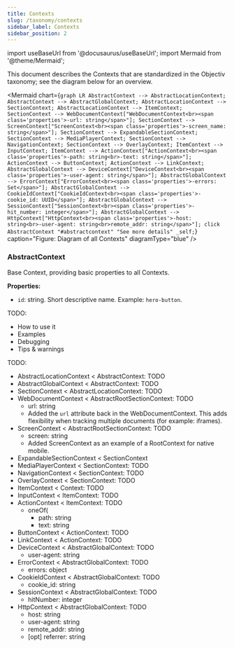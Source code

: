 ```yaml
---
title: Contexts
slug: /taxonomy/contexts
sidebar_label: Contexts
sidebar_position: 2
---
```


import useBaseUrl from '@docusaurus/useBaseUrl';
import Mermaid from '@theme/Mermaid';

This document describes the Contexts that are standardized in the Objectiv taxonomy; see the diagram below for an overview.

<Mermaid chart={`
	graph LR
		AbstractContext --> AbstractLocationContext;
		AbstractContext --> AbstractGlobalContext;
		AbstractLocationContext --> SectionContext;
    AbstractLocationContext --> ItemContext;
    SectionContext --> WebDocumentContext["WebDocumentContext<br><span class='properties'>-url: string</span>"];
    SectionContext --> ScreenContext["ScreenContext<br><span class='properties'>-screen_name: string</span>"];
    SectionContext --> ExpandableSectionContext;
    SectionContext --> MediaPlayerContext;
    SectionContext --> NavigationContext;
    SectionContext --> OverlayContext;
    ItemContext --> InputContext;
    ItemContext --> ActionContext["ActionContext<br><span class='properties'>-path: string<br>-text: string</span>"];
    ActionContext --> ButtonContext;
    ActionContext --> LinkContext;
    AbstractGlobalContext --> DeviceContext["DeviceContext<br><span class='properties'>-user-agent: string</span>"];
    AbstractGlobalContext --> ErrorContext["ErrorContext<br><span class='properties'>-errors: Set</span>"];
    AbstractGlobalContext --> CookieIdContext["CookieIdContext<br><span class='properties'>-cookie_id: UUID</span>"];
    AbstractGlobalContext --> SessionContext["SessionContext<br><span class='properties'>-hit_number: integer</span>"];
    AbstractGlobalContext --> HttpContext["HttpContext<br><span class='properties'>-host: string<br>-user-agent: string<br>remote_addr: string</span>"];
    click AbstractContext "#abstractcontext" "See more details" _self;
`} caption="Figure: Diagram of all Contexts" diagramType="blue" />

### AbstractContext
Base Context, providing basic properties to all Contexts.

**Properties:**
*   `id`: string. Short descriptive name. Example: `hero-button`.

TODO:
* How to use it
* Examples
* Debugging
* Tips & warnings

TODO:
*   AbstractLocationContext &lt; AbstractContext: TODO
*   AbstractGlobalContext &lt; AbstractContext: TODO
*   SectionContext &lt; AbstractLocationContext: TODO
*   WebDocumentContext &lt; AbstractRootSectionContext: TODO
    *   url: string
    *   Added the `url` attribute back in the  WebDocumentContext. This adds flexibility when tracking multiple documents (for example: iframes).
*   ScreenContext &lt; AbstractRootSectionContext: TODO
    *   screen: string
    *   Added ScreenContext as an example of a RootContext for native mobile.
*   ExpandableSectionContext &lt; SectionContext
*   MediaPlayerContext &lt; SectionContext: TODO
*   NavigationContext &lt; SectionContext: TODO
*   OverlayContext &lt; SectionContext: TODO
*   ItemContext &lt; Context: TODO
*   InputContext &lt; ItemContext: TODO
*   ActionContext &lt; ItemContext: TODO
    *   oneOf(
        *   path: string
        *   text: string
*   ButtonContext &lt; ActionContext: TODO
*   LinkContext &lt; ActionContext: TODO
*   DeviceContext &lt; AbstractGlobalContext: TODO
    *   user-agent: string
*   ErrorContext &lt; AbstractGlobalContext: TODO
    *   errors: object
*   CookieIdContext &lt; AbstractGlobalContext: TODO
    *   cookie_id: string
*   SessionContext &lt; AbstractGlobalContext: TODO
    *   hitNumber: integer
*   HttpContext &lt; AbstractGlobalContext: TODO
    *   host: string
    *   user-agent: string
    *   remote_addr: string
    *   [opt] referrer: string
